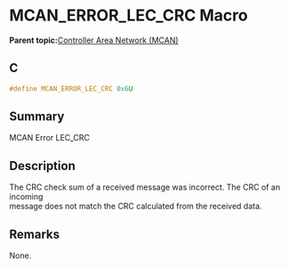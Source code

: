 # MCAN\_ERROR\_LEC\_CRC Macro

**Parent topic:**[Controller Area Network \(MCAN\)](GUID-C9F1E50C-1EF0-4941-A9CB-89808C7C54AF.md)

## C

```c
#define MCAN_ERROR_LEC_CRC 0x6U

```

## Summary

MCAN Error LEC\_CRC

## Description

The CRC check sum of a received message was incorrect. The CRC of an incoming<br />message does not match the CRC calculated from the received data.

## Remarks

None.

